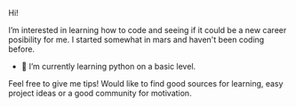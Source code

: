 Hi! 

I’m interested in learning how to code and seeing if it could be a new career posibility for me.
I started somewhat in mars and haven't been coding before. 

- 🌱 I’m currently learning python on a basic level.

Feel free to give me tips! Would like to find good sources for learning, easy project ideas or a good community for motivation. 
<!---
Bubbelbad/Bubbelbad is a ✨ special ✨ repository because its `README.md` (this file) appears on your GitHub profile.
You can click the Preview link to take a look at your changes.
--->
